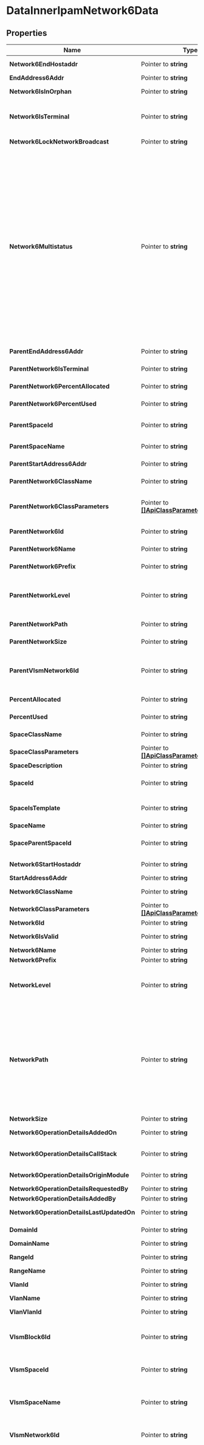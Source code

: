 # DataInnerIpamNetwork6Data

## Properties

Name | Type | Description | Notes
------------ | ------------- | ------------- | -------------
**Network6EndHostaddr** | Pointer to **string** | The human readable version of the parameter &lt;b&gt;end_address6_addr&lt;/b&gt;. | [optional] 
**EndAddress6Addr** | Pointer to **string** | The last IP address of the IPv6 network, in hexadecimal format. | [optional] 
**Network6IsInOrphan** | Pointer to **string** | A way to determine if the network has a parent (&lt;b&gt;0&lt;/b&gt;) or if it belongs to a container &lt;b&gt;Orphan networks&lt;/b&gt; (&lt;b&gt;1&lt;/b&gt;). | [optional] 
**Network6IsTerminal** | Pointer to **string** | A way to determine if a network can contain other networks. If set to &lt;b&gt;1&lt;/b&gt;, the network is terminal and cannot contain other subnet-type networks. Block-type networks are always set to &lt;b&gt;0&lt;/b&gt;. | [optional] 
**Network6LockNetworkBroadcast** | Pointer to **string** | A way to prevent &lt;b&gt;(1)&lt;/b&gt; users from assigning the broadcast IP address and network IP address of the network. | [optional] 
**Network6Multistatus** | Pointer to **string** | The Multi-status information is displayed as follows: &lt;i&gt;&amp;lt;number-of-instances&amp;gt;@&amp;lt;message-number&amp;gt;@&amp;lt;multi-status-severity&amp;gt;@&amp;lt;module&amp;gt;&lt;/i&gt;. The different severity levels are:&lt;br&gt;&lt;b&gt;Multi-status severity levels&lt;/b&gt;    &lt;table border&#x3D;1&gt;        &lt;thead&gt;        &lt;tr &gt;            &lt;td&gt;&lt;b&gt;Message number&lt;/b&gt;&lt;/td&gt;            &lt;td&gt;&lt;b&gt;Severity&lt;/b&gt;&lt;/td&gt;            &lt;td&gt;&lt;b&gt;Description&lt;/b&gt;&lt;/td&gt;        &lt;/tr&gt;        &lt;/thead&gt;        &lt;tbody&gt;        &lt;tr  valign&#x3D;middle&gt;            &lt;td&gt;0 - 16&lt;/td&gt;            &lt;td&gt;Emergency&lt;/td&gt;            &lt;td&gt;The object configuration prevents the system from running properly. Action is required.&lt;/td&gt;        &lt;/tr&gt;        &lt;tr  valign&#x3D;middle&gt;            &lt;td&gt;17 - 33&lt;/td&gt;            &lt;td&gt;Critical&lt;/td&gt;            &lt;td&gt;The object configuration is in critical conditions. Immediate action is recommended.&lt;/td&gt;        &lt;/tr&gt;        &lt;tr  valign&#x3D;middle&gt;            &lt;td&gt;34 - 50&lt;/td&gt;            &lt;td&gt;Error&lt;/td&gt;            &lt;td&gt;The object configuration failed at some level. Action is recommended.&lt;/td&gt;        &lt;/tr&gt;        &lt;tr  valign&#x3D;middle&gt;            &lt;td&gt;51 - 66&lt;/td&gt;            &lt;td&gt;Warning&lt;/td&gt;            &lt;td&gt;The object configuration triggers error messages if no action is taken. Action to be taken at your discretion.&lt;/td&gt;        &lt;/tr&gt;        &lt;tr  valign&#x3D;middle&gt;            &lt;td&gt;67 - 83&lt;/td&gt;            &lt;td&gt;Notice&lt;/td&gt;            &lt;td&gt;The object configuration is normal but undergoing events that might trigger errors. No immediate action required.&lt;/td&gt;        &lt;/tr&gt;        &lt;tr  valign&#x3D;middle&gt;            &lt;td&gt;84 - 100&lt;/td&gt;            &lt;td&gt;Informational&lt;/td&gt;            &lt;td&gt;The object configuration is normal, operational messages (might inform you about potential incompatibilities with other modules, etc). No action required.&lt;/td&gt;        &lt;/tr&gt;        &lt;/tbody&gt;&lt;/table&gt; | [optional] 
**ParentEndAddress6Addr** | Pointer to **string** | The last IP address of the parent IPv6 network, in hexadecimal format. | [optional] 
**ParentNetwork6IsTerminal** | Pointer to **string** | A way to determine if the parent network is terminal (&lt;b&gt;1&lt;/b&gt;) or non-terminal (&lt;b&gt;0&lt;/b&gt;). | [optional] 
**ParentNetwork6PercentAllocated** | Pointer to **string** | The percentage of subnet-type networks the parent network contains. | [optional] 
**ParentNetwork6PercentUsed** | Pointer to **string** | The percentage of terminal networks the parent network contains. | [optional] 
**ParentSpaceId** | Pointer to **string** | The database identifier (ID) of the space where is located the parent network. &lt;b&gt;0&lt;/b&gt; indicates that the network has no parent network. | [optional] 
**ParentSpaceName** | Pointer to **string** | The name of the space where is located the parent network. &lt;b&gt;#&lt;/b&gt; indicates that the network has no parent network. | [optional] 
**ParentStartAddress6Addr** | Pointer to **string** | The first IP address of the parent IPv6 network, in hexadecimal format. | [optional] 
**ParentNetwork6ClassName** | Pointer to **string** | The name of the class applied to the parent IPv6 network, it can be preceded by the class directory. | [optional] 
**ParentNetwork6ClassParameters** | Pointer to [**[]ApiClassParameterOutputEntry**](ApiClassParameterOutputEntry.md) | The class parameters applied to the parent IPv6 network and their value: &lt;b&gt;&amp;lt;class-parameter1&amp;gt;&#x3D;&amp;lt;value1&amp;gt;&amp;amp;&amp;lt;class-parameter2&amp;gt;&#x3D;&amp;lt;value2&amp;gt;&amp;amp;...&lt;/b&gt; . | [optional] 
**ParentNetwork6Id** | Pointer to **string** | The database identifier (ID) of the parent IPv6 network. &lt;b&gt;0&lt;/b&gt; indicates that the network has no parent network. | [optional] 
**ParentNetwork6Name** | Pointer to **string** | The name of the parent IPv6 network. &lt;b&gt;#&lt;/b&gt; indicates that the network has no parent network. | [optional] 
**ParentNetwork6Prefix** | Pointer to **string** | The prefix of the parent of the IPv6 network the object belongs to. | [optional] 
**ParentNetworkLevel** | Pointer to **string** | The level of the parent network within the space. It returns values between &lt;b&gt;0&lt;/b&gt; (block-type network) and &lt;b&gt;n&lt;/b&gt; (subnet-type network). A value higher than &lt;b&gt;1&lt;/b&gt; indicates a VLSM organization where a block-type network can belong to another subnet-type network. | [optional] 
**ParentNetworkPath** | Pointer to **string** | The path toward the parent network in the database. &lt;b&gt;#&lt;/b&gt; indicates the network has no parent network. | [optional] 
**ParentNetworkSize** | Pointer to **string** | The number of IP addresses of the network parent, in hexadecimal format. | [optional] 
**ParentVlsmNetwork6Id** | Pointer to **string** | The database identifier (ID) of the IPv6 subnet-type network, located in the VLSM parent space, from which the parent network was duplicated. &lt;b&gt;0&lt;/b&gt; indicates that the parent network is not a VLSM block-type network duplicated from a parent space. | [optional] 
**PercentAllocated** | Pointer to **string** | The percentage of subnet-type networks the non-terminal network contains. | [optional] 
**PercentUsed** | Pointer to **string** | The percentage of terminal networks the non-terminal network contains. | [optional] 
**SpaceClassName** | Pointer to **string** | The name of the class applied to the space the object belongs to, it can be preceded by the class directory. | [optional] 
**SpaceClassParameters** | Pointer to [**[]ApiClassParameterOutputEntry**](ApiClassParameterOutputEntry.md) | The class parameters applied to the space the object belongs to. | [optional] 
**SpaceDescription** | Pointer to **string** | The description of the space the object belongs to. | [optional] 
**SpaceId** | Pointer to **string** | The database identifier (ID) of the space the object belongs to, a unique numeric key value automatically incremented when you add a space. | [optional] 
**SpaceIsTemplate** | Pointer to **string** | The template status of the space the object belongs to. If the space is used as template (1), all the IPv4 networks, pools and IP addresses it contains are also used as template. | [optional] 
**SpaceName** | Pointer to **string** | The name of the space the object belongs to. | [optional] 
**SpaceParentSpaceId** | Pointer to **string** | The database identifier (ID) of the VLSM parent of the space where is located the network. &lt;b&gt;0&lt;/b&gt; indicates that the space where is located the network has no parent space. | [optional] 
**Network6StartHostaddr** | Pointer to **string** | The human readable version of the parameter &lt;b&gt;start_address6_addr&lt;/b&gt;. | [optional] 
**StartAddress6Addr** | Pointer to **string** | The first IP address of the IPv6 network, in hexadecimal format. | [optional] 
**Network6ClassName** | Pointer to **string** | The name of the class applied to the IPv6 network, it can be preceded by the class directory. | [optional] 
**Network6ClassParameters** | Pointer to [**[]ApiClassParameterOutputEntry**](ApiClassParameterOutputEntry.md) | The class parameters applied to the IPv6 network. | [optional] 
**Network6Id** | Pointer to **string** | The database identifier (ID) of the IPv6 network. | [optional] 
**Network6IsValid** | Pointer to **string** | The network validity. A valid network (&lt;b&gt;1&lt;/b&gt;) has a prefix and last IP address that match. | [optional] 
**Network6Name** | Pointer to **string** | The name of the IPv6 network. | [optional] 
**Network6Prefix** | Pointer to **string** | The prefix of the IPv6 network. | [optional] 
**NetworkLevel** | Pointer to **string** | The level of the network within the space. It returns values between &lt;b&gt;0&lt;/b&gt; (block-type network) and &lt;b&gt;n&lt;/b&gt; (subnet-type network). A value higher than &lt;b&gt;1&lt;/b&gt; indicates a VLSM organization where a block-type network can belong to another subnet-type network. | [optional] 
**NetworkPath** | Pointer to **string** | The path toward the network in the database from the containing block-type network down to the subnet-type network: &lt;b&gt;&amp;lt;block-network-start-IP&amp;gt;#&amp;lt;block-network-ID&amp;gt;#&amp;lt;subnet-network-start-IP&amp;gt;#&amp;lt;subnet-network-ID&amp;gt;&lt;/b&gt;. The IP address is returned in hexadecimal format.&lt;ul class&#x3D;dashed &gt;&lt;li&gt; In network-based VLSM organizations, the path includes all the subnet-type networks there are from the containing block-type network down to the subnet-type network specified in &lt;b&gt;subnet_id&lt;/b&gt;.&lt;br/&gt;&lt;/li&gt;&lt;li&gt; In space-based VLSM organizations, the path includes the block-type network of the top parent space and all the subnet-type networks there are until the network specified in &lt;b&gt;subnet_id&lt;/b&gt;. Only one block-type network is returned.&lt;br/&gt;&lt;/li&gt;&lt;/ul&gt; | [optional] 
**NetworkSize** | Pointer to **string** | The number of IP addresses the IPv6 network contains. | [optional] 
**Network6OperationDetailsAddedOn** | Pointer to **string** | The creation date of the IPv6 network, in decimal UNIX date format. | [optional] 
**Network6OperationDetailsCallStack** | Pointer to **string** | The call stack of the IPv6 network operation details, as follows: &lt;b&gt;&amp;lt;service1&amp;gt;&amp;amp;&amp;lt;service2&amp;gt;&amp;amp;&amp;lt;service3&amp;gt;&lt;/b&gt;... . | [optional] 
**Network6OperationDetailsOriginModule** | Pointer to **string** | The name of the module where the IPv6 network addition originated. | [optional] 
**Network6OperationDetailsRequestedBy** | Pointer to **string** | The login of the user who requested the IPv6 network. | [optional] 
**Network6OperationDetailsAddedBy** | Pointer to **string** | The login of the user who added the IPv6 network. | [optional] 
**Network6OperationDetailsLastUpdatedOn** | Pointer to **string** | The last time the IPv6 network was updated, in decimal UNIX date format. | [optional] 
**DomainId** | Pointer to **string** | The database identifier (ID) of the VLAN domain associated with the network. | [optional] 
**DomainName** | Pointer to **string** | The name of the VLAN domain associated with the network. | [optional] 
**RangeId** | Pointer to **string** | The database identifier (ID) of the VLAN range associated with the network. | [optional] 
**RangeName** | Pointer to **string** | The name of the VLAN range associated with the network. | [optional] 
**VlanId** | Pointer to **string** | The database identifier (ID) of the VLAN associated with the network. | [optional] 
**VlanName** | Pointer to **string** | The name of the VLAN associated with the network. | [optional] 
**VlanVlanId** | Pointer to **string** | The VLAN identifier (ID) of the VLAN associated with the network. | [optional] 
**VlsmBlock6Id** | Pointer to **string** | The database identifier (ID) of the IPv6 VLSM block-type network duplicated, in a VLSM child space, from the network. &lt;b&gt;0&lt;/b&gt; indicates that the network is not duplicated as a VLSM block-type network in a child space. | [optional] 
**VlsmSpaceId** | Pointer to **string** | The database identifier (ID) of the VLSM child space where the network is duplicated as a VLSM block-type network. &lt;b&gt;0&lt;/b&gt; indicates that the network is not duplicated as a VLSM block-type network in a child space. | [optional] 
**VlsmSpaceName** | Pointer to **string** | The name of the VLSM child space where the network is duplicated as a VLSM block-type network. &lt;b&gt;0&lt;/b&gt; indicates that the network is not duplicated as a VLSM block-type network in a child space. | [optional] 
**VlsmNetwork6Id** | Pointer to **string** | The database identifier (ID) of the IPv6 subnet-type network, located in the VLSM parent space, from which the network was duplicated. &lt;b&gt;0&lt;/b&gt; indicates that the network is not a VLSM block-type network duplicated from a parent space. | [optional] 
**Network6RipeWaitingState** | Pointer to **string** | The state of the exchange between SOLIDserver and the RIPE for the assigned network: &lt;table&gt;&lt;caption&gt;network6_ripe_waiting_state possible values&lt;/caption&gt;&lt;br/&gt;&lt;thead&gt;&lt;tr&gt;&lt;th&gt;Status&lt;/th&gt;&lt;th&gt;Description&lt;/th&gt;&lt;/tr&gt;&lt;br/&gt;&lt;/thead&gt;&lt;br/&gt;&lt;tbody&gt;&lt;tr&gt;&lt;td &gt;must_send_mail_add&lt;/td&gt;&lt;td &gt;An email must be sent to the RIPE to notify them of a subnet-type network creation.&lt;/td&gt;&lt;/tr&gt;&lt;tr&gt;&lt;td &gt;wait_mail_add&lt;/td&gt;&lt;td &gt;A network creation email was sent to the RIPE, no reply has been received yet.&lt;/td&gt;&lt;/tr&gt;&lt;tr&gt;&lt;td &gt;must_send_mail_del&lt;/td&gt;&lt;td &gt;An email must be sent to the RIPE to notify them of a subnet-type network deletion.&lt;/td&gt;&lt;/tr&gt;&lt;tr&gt;&lt;td &gt;wait_mail_del&lt;/td&gt;&lt;td &gt;A network deletion email was sent to the RIPE, no reply has been received yet.&lt;/td&gt;&lt;/tr&gt;&lt;tr&gt;&lt;td &gt;wait_aw_confirm&lt;/td&gt;&lt;td &gt;The number of IP addresses of the assigned network exceeds the Assignment Window declared during your RIPE configuration.&lt;/td&gt;&lt;/tr&gt;&lt;/tbody&gt;&lt;/table&gt;&lt;/p&gt;&lt;br/&gt; | [optional] 
**Network6RipeWaitingStatus** | Pointer to **string** | The status of a RIPE assigned network within SOLIDserver until it is confirmed that you can create or delete it. If set to &lt;b&gt;1&lt;/b&gt;, it is about to be created. If set to &lt;b&gt;2&lt;/b&gt;, it is about to be deleted. | [optional] 

## Methods

### NewDataInnerIpamNetwork6Data

`func NewDataInnerIpamNetwork6Data() *DataInnerIpamNetwork6Data`

NewDataInnerIpamNetwork6Data instantiates a new DataInnerIpamNetwork6Data object
This constructor will assign default values to properties that have it defined,
and makes sure properties required by API are set, but the set of arguments
will change when the set of required properties is changed

### NewDataInnerIpamNetwork6DataWithDefaults

`func NewDataInnerIpamNetwork6DataWithDefaults() *DataInnerIpamNetwork6Data`

NewDataInnerIpamNetwork6DataWithDefaults instantiates a new DataInnerIpamNetwork6Data object
This constructor will only assign default values to properties that have it defined,
but it doesn't guarantee that properties required by API are set

### GetNetwork6EndHostaddr

`func (o *DataInnerIpamNetwork6Data) GetNetwork6EndHostaddr() string`

GetNetwork6EndHostaddr returns the Network6EndHostaddr field if non-nil, zero value otherwise.

### GetNetwork6EndHostaddrOk

`func (o *DataInnerIpamNetwork6Data) GetNetwork6EndHostaddrOk() (*string, bool)`

GetNetwork6EndHostaddrOk returns a tuple with the Network6EndHostaddr field if it's non-nil, zero value otherwise
and a boolean to check if the value has been set.

### SetNetwork6EndHostaddr

`func (o *DataInnerIpamNetwork6Data) SetNetwork6EndHostaddr(v string)`

SetNetwork6EndHostaddr sets Network6EndHostaddr field to given value.

### HasNetwork6EndHostaddr

`func (o *DataInnerIpamNetwork6Data) HasNetwork6EndHostaddr() bool`

HasNetwork6EndHostaddr returns a boolean if a field has been set.

### GetEndAddress6Addr

`func (o *DataInnerIpamNetwork6Data) GetEndAddress6Addr() string`

GetEndAddress6Addr returns the EndAddress6Addr field if non-nil, zero value otherwise.

### GetEndAddress6AddrOk

`func (o *DataInnerIpamNetwork6Data) GetEndAddress6AddrOk() (*string, bool)`

GetEndAddress6AddrOk returns a tuple with the EndAddress6Addr field if it's non-nil, zero value otherwise
and a boolean to check if the value has been set.

### SetEndAddress6Addr

`func (o *DataInnerIpamNetwork6Data) SetEndAddress6Addr(v string)`

SetEndAddress6Addr sets EndAddress6Addr field to given value.

### HasEndAddress6Addr

`func (o *DataInnerIpamNetwork6Data) HasEndAddress6Addr() bool`

HasEndAddress6Addr returns a boolean if a field has been set.

### GetNetwork6IsInOrphan

`func (o *DataInnerIpamNetwork6Data) GetNetwork6IsInOrphan() string`

GetNetwork6IsInOrphan returns the Network6IsInOrphan field if non-nil, zero value otherwise.

### GetNetwork6IsInOrphanOk

`func (o *DataInnerIpamNetwork6Data) GetNetwork6IsInOrphanOk() (*string, bool)`

GetNetwork6IsInOrphanOk returns a tuple with the Network6IsInOrphan field if it's non-nil, zero value otherwise
and a boolean to check if the value has been set.

### SetNetwork6IsInOrphan

`func (o *DataInnerIpamNetwork6Data) SetNetwork6IsInOrphan(v string)`

SetNetwork6IsInOrphan sets Network6IsInOrphan field to given value.

### HasNetwork6IsInOrphan

`func (o *DataInnerIpamNetwork6Data) HasNetwork6IsInOrphan() bool`

HasNetwork6IsInOrphan returns a boolean if a field has been set.

### GetNetwork6IsTerminal

`func (o *DataInnerIpamNetwork6Data) GetNetwork6IsTerminal() string`

GetNetwork6IsTerminal returns the Network6IsTerminal field if non-nil, zero value otherwise.

### GetNetwork6IsTerminalOk

`func (o *DataInnerIpamNetwork6Data) GetNetwork6IsTerminalOk() (*string, bool)`

GetNetwork6IsTerminalOk returns a tuple with the Network6IsTerminal field if it's non-nil, zero value otherwise
and a boolean to check if the value has been set.

### SetNetwork6IsTerminal

`func (o *DataInnerIpamNetwork6Data) SetNetwork6IsTerminal(v string)`

SetNetwork6IsTerminal sets Network6IsTerminal field to given value.

### HasNetwork6IsTerminal

`func (o *DataInnerIpamNetwork6Data) HasNetwork6IsTerminal() bool`

HasNetwork6IsTerminal returns a boolean if a field has been set.

### GetNetwork6LockNetworkBroadcast

`func (o *DataInnerIpamNetwork6Data) GetNetwork6LockNetworkBroadcast() string`

GetNetwork6LockNetworkBroadcast returns the Network6LockNetworkBroadcast field if non-nil, zero value otherwise.

### GetNetwork6LockNetworkBroadcastOk

`func (o *DataInnerIpamNetwork6Data) GetNetwork6LockNetworkBroadcastOk() (*string, bool)`

GetNetwork6LockNetworkBroadcastOk returns a tuple with the Network6LockNetworkBroadcast field if it's non-nil, zero value otherwise
and a boolean to check if the value has been set.

### SetNetwork6LockNetworkBroadcast

`func (o *DataInnerIpamNetwork6Data) SetNetwork6LockNetworkBroadcast(v string)`

SetNetwork6LockNetworkBroadcast sets Network6LockNetworkBroadcast field to given value.

### HasNetwork6LockNetworkBroadcast

`func (o *DataInnerIpamNetwork6Data) HasNetwork6LockNetworkBroadcast() bool`

HasNetwork6LockNetworkBroadcast returns a boolean if a field has been set.

### GetNetwork6Multistatus

`func (o *DataInnerIpamNetwork6Data) GetNetwork6Multistatus() string`

GetNetwork6Multistatus returns the Network6Multistatus field if non-nil, zero value otherwise.

### GetNetwork6MultistatusOk

`func (o *DataInnerIpamNetwork6Data) GetNetwork6MultistatusOk() (*string, bool)`

GetNetwork6MultistatusOk returns a tuple with the Network6Multistatus field if it's non-nil, zero value otherwise
and a boolean to check if the value has been set.

### SetNetwork6Multistatus

`func (o *DataInnerIpamNetwork6Data) SetNetwork6Multistatus(v string)`

SetNetwork6Multistatus sets Network6Multistatus field to given value.

### HasNetwork6Multistatus

`func (o *DataInnerIpamNetwork6Data) HasNetwork6Multistatus() bool`

HasNetwork6Multistatus returns a boolean if a field has been set.

### GetParentEndAddress6Addr

`func (o *DataInnerIpamNetwork6Data) GetParentEndAddress6Addr() string`

GetParentEndAddress6Addr returns the ParentEndAddress6Addr field if non-nil, zero value otherwise.

### GetParentEndAddress6AddrOk

`func (o *DataInnerIpamNetwork6Data) GetParentEndAddress6AddrOk() (*string, bool)`

GetParentEndAddress6AddrOk returns a tuple with the ParentEndAddress6Addr field if it's non-nil, zero value otherwise
and a boolean to check if the value has been set.

### SetParentEndAddress6Addr

`func (o *DataInnerIpamNetwork6Data) SetParentEndAddress6Addr(v string)`

SetParentEndAddress6Addr sets ParentEndAddress6Addr field to given value.

### HasParentEndAddress6Addr

`func (o *DataInnerIpamNetwork6Data) HasParentEndAddress6Addr() bool`

HasParentEndAddress6Addr returns a boolean if a field has been set.

### GetParentNetwork6IsTerminal

`func (o *DataInnerIpamNetwork6Data) GetParentNetwork6IsTerminal() string`

GetParentNetwork6IsTerminal returns the ParentNetwork6IsTerminal field if non-nil, zero value otherwise.

### GetParentNetwork6IsTerminalOk

`func (o *DataInnerIpamNetwork6Data) GetParentNetwork6IsTerminalOk() (*string, bool)`

GetParentNetwork6IsTerminalOk returns a tuple with the ParentNetwork6IsTerminal field if it's non-nil, zero value otherwise
and a boolean to check if the value has been set.

### SetParentNetwork6IsTerminal

`func (o *DataInnerIpamNetwork6Data) SetParentNetwork6IsTerminal(v string)`

SetParentNetwork6IsTerminal sets ParentNetwork6IsTerminal field to given value.

### HasParentNetwork6IsTerminal

`func (o *DataInnerIpamNetwork6Data) HasParentNetwork6IsTerminal() bool`

HasParentNetwork6IsTerminal returns a boolean if a field has been set.

### GetParentNetwork6PercentAllocated

`func (o *DataInnerIpamNetwork6Data) GetParentNetwork6PercentAllocated() string`

GetParentNetwork6PercentAllocated returns the ParentNetwork6PercentAllocated field if non-nil, zero value otherwise.

### GetParentNetwork6PercentAllocatedOk

`func (o *DataInnerIpamNetwork6Data) GetParentNetwork6PercentAllocatedOk() (*string, bool)`

GetParentNetwork6PercentAllocatedOk returns a tuple with the ParentNetwork6PercentAllocated field if it's non-nil, zero value otherwise
and a boolean to check if the value has been set.

### SetParentNetwork6PercentAllocated

`func (o *DataInnerIpamNetwork6Data) SetParentNetwork6PercentAllocated(v string)`

SetParentNetwork6PercentAllocated sets ParentNetwork6PercentAllocated field to given value.

### HasParentNetwork6PercentAllocated

`func (o *DataInnerIpamNetwork6Data) HasParentNetwork6PercentAllocated() bool`

HasParentNetwork6PercentAllocated returns a boolean if a field has been set.

### GetParentNetwork6PercentUsed

`func (o *DataInnerIpamNetwork6Data) GetParentNetwork6PercentUsed() string`

GetParentNetwork6PercentUsed returns the ParentNetwork6PercentUsed field if non-nil, zero value otherwise.

### GetParentNetwork6PercentUsedOk

`func (o *DataInnerIpamNetwork6Data) GetParentNetwork6PercentUsedOk() (*string, bool)`

GetParentNetwork6PercentUsedOk returns a tuple with the ParentNetwork6PercentUsed field if it's non-nil, zero value otherwise
and a boolean to check if the value has been set.

### SetParentNetwork6PercentUsed

`func (o *DataInnerIpamNetwork6Data) SetParentNetwork6PercentUsed(v string)`

SetParentNetwork6PercentUsed sets ParentNetwork6PercentUsed field to given value.

### HasParentNetwork6PercentUsed

`func (o *DataInnerIpamNetwork6Data) HasParentNetwork6PercentUsed() bool`

HasParentNetwork6PercentUsed returns a boolean if a field has been set.

### GetParentSpaceId

`func (o *DataInnerIpamNetwork6Data) GetParentSpaceId() string`

GetParentSpaceId returns the ParentSpaceId field if non-nil, zero value otherwise.

### GetParentSpaceIdOk

`func (o *DataInnerIpamNetwork6Data) GetParentSpaceIdOk() (*string, bool)`

GetParentSpaceIdOk returns a tuple with the ParentSpaceId field if it's non-nil, zero value otherwise
and a boolean to check if the value has been set.

### SetParentSpaceId

`func (o *DataInnerIpamNetwork6Data) SetParentSpaceId(v string)`

SetParentSpaceId sets ParentSpaceId field to given value.

### HasParentSpaceId

`func (o *DataInnerIpamNetwork6Data) HasParentSpaceId() bool`

HasParentSpaceId returns a boolean if a field has been set.

### GetParentSpaceName

`func (o *DataInnerIpamNetwork6Data) GetParentSpaceName() string`

GetParentSpaceName returns the ParentSpaceName field if non-nil, zero value otherwise.

### GetParentSpaceNameOk

`func (o *DataInnerIpamNetwork6Data) GetParentSpaceNameOk() (*string, bool)`

GetParentSpaceNameOk returns a tuple with the ParentSpaceName field if it's non-nil, zero value otherwise
and a boolean to check if the value has been set.

### SetParentSpaceName

`func (o *DataInnerIpamNetwork6Data) SetParentSpaceName(v string)`

SetParentSpaceName sets ParentSpaceName field to given value.

### HasParentSpaceName

`func (o *DataInnerIpamNetwork6Data) HasParentSpaceName() bool`

HasParentSpaceName returns a boolean if a field has been set.

### GetParentStartAddress6Addr

`func (o *DataInnerIpamNetwork6Data) GetParentStartAddress6Addr() string`

GetParentStartAddress6Addr returns the ParentStartAddress6Addr field if non-nil, zero value otherwise.

### GetParentStartAddress6AddrOk

`func (o *DataInnerIpamNetwork6Data) GetParentStartAddress6AddrOk() (*string, bool)`

GetParentStartAddress6AddrOk returns a tuple with the ParentStartAddress6Addr field if it's non-nil, zero value otherwise
and a boolean to check if the value has been set.

### SetParentStartAddress6Addr

`func (o *DataInnerIpamNetwork6Data) SetParentStartAddress6Addr(v string)`

SetParentStartAddress6Addr sets ParentStartAddress6Addr field to given value.

### HasParentStartAddress6Addr

`func (o *DataInnerIpamNetwork6Data) HasParentStartAddress6Addr() bool`

HasParentStartAddress6Addr returns a boolean if a field has been set.

### GetParentNetwork6ClassName

`func (o *DataInnerIpamNetwork6Data) GetParentNetwork6ClassName() string`

GetParentNetwork6ClassName returns the ParentNetwork6ClassName field if non-nil, zero value otherwise.

### GetParentNetwork6ClassNameOk

`func (o *DataInnerIpamNetwork6Data) GetParentNetwork6ClassNameOk() (*string, bool)`

GetParentNetwork6ClassNameOk returns a tuple with the ParentNetwork6ClassName field if it's non-nil, zero value otherwise
and a boolean to check if the value has been set.

### SetParentNetwork6ClassName

`func (o *DataInnerIpamNetwork6Data) SetParentNetwork6ClassName(v string)`

SetParentNetwork6ClassName sets ParentNetwork6ClassName field to given value.

### HasParentNetwork6ClassName

`func (o *DataInnerIpamNetwork6Data) HasParentNetwork6ClassName() bool`

HasParentNetwork6ClassName returns a boolean if a field has been set.

### GetParentNetwork6ClassParameters

`func (o *DataInnerIpamNetwork6Data) GetParentNetwork6ClassParameters() []ApiClassParameterOutputEntry`

GetParentNetwork6ClassParameters returns the ParentNetwork6ClassParameters field if non-nil, zero value otherwise.

### GetParentNetwork6ClassParametersOk

`func (o *DataInnerIpamNetwork6Data) GetParentNetwork6ClassParametersOk() (*[]ApiClassParameterOutputEntry, bool)`

GetParentNetwork6ClassParametersOk returns a tuple with the ParentNetwork6ClassParameters field if it's non-nil, zero value otherwise
and a boolean to check if the value has been set.

### SetParentNetwork6ClassParameters

`func (o *DataInnerIpamNetwork6Data) SetParentNetwork6ClassParameters(v []ApiClassParameterOutputEntry)`

SetParentNetwork6ClassParameters sets ParentNetwork6ClassParameters field to given value.

### HasParentNetwork6ClassParameters

`func (o *DataInnerIpamNetwork6Data) HasParentNetwork6ClassParameters() bool`

HasParentNetwork6ClassParameters returns a boolean if a field has been set.

### GetParentNetwork6Id

`func (o *DataInnerIpamNetwork6Data) GetParentNetwork6Id() string`

GetParentNetwork6Id returns the ParentNetwork6Id field if non-nil, zero value otherwise.

### GetParentNetwork6IdOk

`func (o *DataInnerIpamNetwork6Data) GetParentNetwork6IdOk() (*string, bool)`

GetParentNetwork6IdOk returns a tuple with the ParentNetwork6Id field if it's non-nil, zero value otherwise
and a boolean to check if the value has been set.

### SetParentNetwork6Id

`func (o *DataInnerIpamNetwork6Data) SetParentNetwork6Id(v string)`

SetParentNetwork6Id sets ParentNetwork6Id field to given value.

### HasParentNetwork6Id

`func (o *DataInnerIpamNetwork6Data) HasParentNetwork6Id() bool`

HasParentNetwork6Id returns a boolean if a field has been set.

### GetParentNetwork6Name

`func (o *DataInnerIpamNetwork6Data) GetParentNetwork6Name() string`

GetParentNetwork6Name returns the ParentNetwork6Name field if non-nil, zero value otherwise.

### GetParentNetwork6NameOk

`func (o *DataInnerIpamNetwork6Data) GetParentNetwork6NameOk() (*string, bool)`

GetParentNetwork6NameOk returns a tuple with the ParentNetwork6Name field if it's non-nil, zero value otherwise
and a boolean to check if the value has been set.

### SetParentNetwork6Name

`func (o *DataInnerIpamNetwork6Data) SetParentNetwork6Name(v string)`

SetParentNetwork6Name sets ParentNetwork6Name field to given value.

### HasParentNetwork6Name

`func (o *DataInnerIpamNetwork6Data) HasParentNetwork6Name() bool`

HasParentNetwork6Name returns a boolean if a field has been set.

### GetParentNetwork6Prefix

`func (o *DataInnerIpamNetwork6Data) GetParentNetwork6Prefix() string`

GetParentNetwork6Prefix returns the ParentNetwork6Prefix field if non-nil, zero value otherwise.

### GetParentNetwork6PrefixOk

`func (o *DataInnerIpamNetwork6Data) GetParentNetwork6PrefixOk() (*string, bool)`

GetParentNetwork6PrefixOk returns a tuple with the ParentNetwork6Prefix field if it's non-nil, zero value otherwise
and a boolean to check if the value has been set.

### SetParentNetwork6Prefix

`func (o *DataInnerIpamNetwork6Data) SetParentNetwork6Prefix(v string)`

SetParentNetwork6Prefix sets ParentNetwork6Prefix field to given value.

### HasParentNetwork6Prefix

`func (o *DataInnerIpamNetwork6Data) HasParentNetwork6Prefix() bool`

HasParentNetwork6Prefix returns a boolean if a field has been set.

### GetParentNetworkLevel

`func (o *DataInnerIpamNetwork6Data) GetParentNetworkLevel() string`

GetParentNetworkLevel returns the ParentNetworkLevel field if non-nil, zero value otherwise.

### GetParentNetworkLevelOk

`func (o *DataInnerIpamNetwork6Data) GetParentNetworkLevelOk() (*string, bool)`

GetParentNetworkLevelOk returns a tuple with the ParentNetworkLevel field if it's non-nil, zero value otherwise
and a boolean to check if the value has been set.

### SetParentNetworkLevel

`func (o *DataInnerIpamNetwork6Data) SetParentNetworkLevel(v string)`

SetParentNetworkLevel sets ParentNetworkLevel field to given value.

### HasParentNetworkLevel

`func (o *DataInnerIpamNetwork6Data) HasParentNetworkLevel() bool`

HasParentNetworkLevel returns a boolean if a field has been set.

### GetParentNetworkPath

`func (o *DataInnerIpamNetwork6Data) GetParentNetworkPath() string`

GetParentNetworkPath returns the ParentNetworkPath field if non-nil, zero value otherwise.

### GetParentNetworkPathOk

`func (o *DataInnerIpamNetwork6Data) GetParentNetworkPathOk() (*string, bool)`

GetParentNetworkPathOk returns a tuple with the ParentNetworkPath field if it's non-nil, zero value otherwise
and a boolean to check if the value has been set.

### SetParentNetworkPath

`func (o *DataInnerIpamNetwork6Data) SetParentNetworkPath(v string)`

SetParentNetworkPath sets ParentNetworkPath field to given value.

### HasParentNetworkPath

`func (o *DataInnerIpamNetwork6Data) HasParentNetworkPath() bool`

HasParentNetworkPath returns a boolean if a field has been set.

### GetParentNetworkSize

`func (o *DataInnerIpamNetwork6Data) GetParentNetworkSize() string`

GetParentNetworkSize returns the ParentNetworkSize field if non-nil, zero value otherwise.

### GetParentNetworkSizeOk

`func (o *DataInnerIpamNetwork6Data) GetParentNetworkSizeOk() (*string, bool)`

GetParentNetworkSizeOk returns a tuple with the ParentNetworkSize field if it's non-nil, zero value otherwise
and a boolean to check if the value has been set.

### SetParentNetworkSize

`func (o *DataInnerIpamNetwork6Data) SetParentNetworkSize(v string)`

SetParentNetworkSize sets ParentNetworkSize field to given value.

### HasParentNetworkSize

`func (o *DataInnerIpamNetwork6Data) HasParentNetworkSize() bool`

HasParentNetworkSize returns a boolean if a field has been set.

### GetParentVlsmNetwork6Id

`func (o *DataInnerIpamNetwork6Data) GetParentVlsmNetwork6Id() string`

GetParentVlsmNetwork6Id returns the ParentVlsmNetwork6Id field if non-nil, zero value otherwise.

### GetParentVlsmNetwork6IdOk

`func (o *DataInnerIpamNetwork6Data) GetParentVlsmNetwork6IdOk() (*string, bool)`

GetParentVlsmNetwork6IdOk returns a tuple with the ParentVlsmNetwork6Id field if it's non-nil, zero value otherwise
and a boolean to check if the value has been set.

### SetParentVlsmNetwork6Id

`func (o *DataInnerIpamNetwork6Data) SetParentVlsmNetwork6Id(v string)`

SetParentVlsmNetwork6Id sets ParentVlsmNetwork6Id field to given value.

### HasParentVlsmNetwork6Id

`func (o *DataInnerIpamNetwork6Data) HasParentVlsmNetwork6Id() bool`

HasParentVlsmNetwork6Id returns a boolean if a field has been set.

### GetPercentAllocated

`func (o *DataInnerIpamNetwork6Data) GetPercentAllocated() string`

GetPercentAllocated returns the PercentAllocated field if non-nil, zero value otherwise.

### GetPercentAllocatedOk

`func (o *DataInnerIpamNetwork6Data) GetPercentAllocatedOk() (*string, bool)`

GetPercentAllocatedOk returns a tuple with the PercentAllocated field if it's non-nil, zero value otherwise
and a boolean to check if the value has been set.

### SetPercentAllocated

`func (o *DataInnerIpamNetwork6Data) SetPercentAllocated(v string)`

SetPercentAllocated sets PercentAllocated field to given value.

### HasPercentAllocated

`func (o *DataInnerIpamNetwork6Data) HasPercentAllocated() bool`

HasPercentAllocated returns a boolean if a field has been set.

### GetPercentUsed

`func (o *DataInnerIpamNetwork6Data) GetPercentUsed() string`

GetPercentUsed returns the PercentUsed field if non-nil, zero value otherwise.

### GetPercentUsedOk

`func (o *DataInnerIpamNetwork6Data) GetPercentUsedOk() (*string, bool)`

GetPercentUsedOk returns a tuple with the PercentUsed field if it's non-nil, zero value otherwise
and a boolean to check if the value has been set.

### SetPercentUsed

`func (o *DataInnerIpamNetwork6Data) SetPercentUsed(v string)`

SetPercentUsed sets PercentUsed field to given value.

### HasPercentUsed

`func (o *DataInnerIpamNetwork6Data) HasPercentUsed() bool`

HasPercentUsed returns a boolean if a field has been set.

### GetSpaceClassName

`func (o *DataInnerIpamNetwork6Data) GetSpaceClassName() string`

GetSpaceClassName returns the SpaceClassName field if non-nil, zero value otherwise.

### GetSpaceClassNameOk

`func (o *DataInnerIpamNetwork6Data) GetSpaceClassNameOk() (*string, bool)`

GetSpaceClassNameOk returns a tuple with the SpaceClassName field if it's non-nil, zero value otherwise
and a boolean to check if the value has been set.

### SetSpaceClassName

`func (o *DataInnerIpamNetwork6Data) SetSpaceClassName(v string)`

SetSpaceClassName sets SpaceClassName field to given value.

### HasSpaceClassName

`func (o *DataInnerIpamNetwork6Data) HasSpaceClassName() bool`

HasSpaceClassName returns a boolean if a field has been set.

### GetSpaceClassParameters

`func (o *DataInnerIpamNetwork6Data) GetSpaceClassParameters() []ApiClassParameterOutputEntry`

GetSpaceClassParameters returns the SpaceClassParameters field if non-nil, zero value otherwise.

### GetSpaceClassParametersOk

`func (o *DataInnerIpamNetwork6Data) GetSpaceClassParametersOk() (*[]ApiClassParameterOutputEntry, bool)`

GetSpaceClassParametersOk returns a tuple with the SpaceClassParameters field if it's non-nil, zero value otherwise
and a boolean to check if the value has been set.

### SetSpaceClassParameters

`func (o *DataInnerIpamNetwork6Data) SetSpaceClassParameters(v []ApiClassParameterOutputEntry)`

SetSpaceClassParameters sets SpaceClassParameters field to given value.

### HasSpaceClassParameters

`func (o *DataInnerIpamNetwork6Data) HasSpaceClassParameters() bool`

HasSpaceClassParameters returns a boolean if a field has been set.

### GetSpaceDescription

`func (o *DataInnerIpamNetwork6Data) GetSpaceDescription() string`

GetSpaceDescription returns the SpaceDescription field if non-nil, zero value otherwise.

### GetSpaceDescriptionOk

`func (o *DataInnerIpamNetwork6Data) GetSpaceDescriptionOk() (*string, bool)`

GetSpaceDescriptionOk returns a tuple with the SpaceDescription field if it's non-nil, zero value otherwise
and a boolean to check if the value has been set.

### SetSpaceDescription

`func (o *DataInnerIpamNetwork6Data) SetSpaceDescription(v string)`

SetSpaceDescription sets SpaceDescription field to given value.

### HasSpaceDescription

`func (o *DataInnerIpamNetwork6Data) HasSpaceDescription() bool`

HasSpaceDescription returns a boolean if a field has been set.

### GetSpaceId

`func (o *DataInnerIpamNetwork6Data) GetSpaceId() string`

GetSpaceId returns the SpaceId field if non-nil, zero value otherwise.

### GetSpaceIdOk

`func (o *DataInnerIpamNetwork6Data) GetSpaceIdOk() (*string, bool)`

GetSpaceIdOk returns a tuple with the SpaceId field if it's non-nil, zero value otherwise
and a boolean to check if the value has been set.

### SetSpaceId

`func (o *DataInnerIpamNetwork6Data) SetSpaceId(v string)`

SetSpaceId sets SpaceId field to given value.

### HasSpaceId

`func (o *DataInnerIpamNetwork6Data) HasSpaceId() bool`

HasSpaceId returns a boolean if a field has been set.

### GetSpaceIsTemplate

`func (o *DataInnerIpamNetwork6Data) GetSpaceIsTemplate() string`

GetSpaceIsTemplate returns the SpaceIsTemplate field if non-nil, zero value otherwise.

### GetSpaceIsTemplateOk

`func (o *DataInnerIpamNetwork6Data) GetSpaceIsTemplateOk() (*string, bool)`

GetSpaceIsTemplateOk returns a tuple with the SpaceIsTemplate field if it's non-nil, zero value otherwise
and a boolean to check if the value has been set.

### SetSpaceIsTemplate

`func (o *DataInnerIpamNetwork6Data) SetSpaceIsTemplate(v string)`

SetSpaceIsTemplate sets SpaceIsTemplate field to given value.

### HasSpaceIsTemplate

`func (o *DataInnerIpamNetwork6Data) HasSpaceIsTemplate() bool`

HasSpaceIsTemplate returns a boolean if a field has been set.

### GetSpaceName

`func (o *DataInnerIpamNetwork6Data) GetSpaceName() string`

GetSpaceName returns the SpaceName field if non-nil, zero value otherwise.

### GetSpaceNameOk

`func (o *DataInnerIpamNetwork6Data) GetSpaceNameOk() (*string, bool)`

GetSpaceNameOk returns a tuple with the SpaceName field if it's non-nil, zero value otherwise
and a boolean to check if the value has been set.

### SetSpaceName

`func (o *DataInnerIpamNetwork6Data) SetSpaceName(v string)`

SetSpaceName sets SpaceName field to given value.

### HasSpaceName

`func (o *DataInnerIpamNetwork6Data) HasSpaceName() bool`

HasSpaceName returns a boolean if a field has been set.

### GetSpaceParentSpaceId

`func (o *DataInnerIpamNetwork6Data) GetSpaceParentSpaceId() string`

GetSpaceParentSpaceId returns the SpaceParentSpaceId field if non-nil, zero value otherwise.

### GetSpaceParentSpaceIdOk

`func (o *DataInnerIpamNetwork6Data) GetSpaceParentSpaceIdOk() (*string, bool)`

GetSpaceParentSpaceIdOk returns a tuple with the SpaceParentSpaceId field if it's non-nil, zero value otherwise
and a boolean to check if the value has been set.

### SetSpaceParentSpaceId

`func (o *DataInnerIpamNetwork6Data) SetSpaceParentSpaceId(v string)`

SetSpaceParentSpaceId sets SpaceParentSpaceId field to given value.

### HasSpaceParentSpaceId

`func (o *DataInnerIpamNetwork6Data) HasSpaceParentSpaceId() bool`

HasSpaceParentSpaceId returns a boolean if a field has been set.

### GetNetwork6StartHostaddr

`func (o *DataInnerIpamNetwork6Data) GetNetwork6StartHostaddr() string`

GetNetwork6StartHostaddr returns the Network6StartHostaddr field if non-nil, zero value otherwise.

### GetNetwork6StartHostaddrOk

`func (o *DataInnerIpamNetwork6Data) GetNetwork6StartHostaddrOk() (*string, bool)`

GetNetwork6StartHostaddrOk returns a tuple with the Network6StartHostaddr field if it's non-nil, zero value otherwise
and a boolean to check if the value has been set.

### SetNetwork6StartHostaddr

`func (o *DataInnerIpamNetwork6Data) SetNetwork6StartHostaddr(v string)`

SetNetwork6StartHostaddr sets Network6StartHostaddr field to given value.

### HasNetwork6StartHostaddr

`func (o *DataInnerIpamNetwork6Data) HasNetwork6StartHostaddr() bool`

HasNetwork6StartHostaddr returns a boolean if a field has been set.

### GetStartAddress6Addr

`func (o *DataInnerIpamNetwork6Data) GetStartAddress6Addr() string`

GetStartAddress6Addr returns the StartAddress6Addr field if non-nil, zero value otherwise.

### GetStartAddress6AddrOk

`func (o *DataInnerIpamNetwork6Data) GetStartAddress6AddrOk() (*string, bool)`

GetStartAddress6AddrOk returns a tuple with the StartAddress6Addr field if it's non-nil, zero value otherwise
and a boolean to check if the value has been set.

### SetStartAddress6Addr

`func (o *DataInnerIpamNetwork6Data) SetStartAddress6Addr(v string)`

SetStartAddress6Addr sets StartAddress6Addr field to given value.

### HasStartAddress6Addr

`func (o *DataInnerIpamNetwork6Data) HasStartAddress6Addr() bool`

HasStartAddress6Addr returns a boolean if a field has been set.

### GetNetwork6ClassName

`func (o *DataInnerIpamNetwork6Data) GetNetwork6ClassName() string`

GetNetwork6ClassName returns the Network6ClassName field if non-nil, zero value otherwise.

### GetNetwork6ClassNameOk

`func (o *DataInnerIpamNetwork6Data) GetNetwork6ClassNameOk() (*string, bool)`

GetNetwork6ClassNameOk returns a tuple with the Network6ClassName field if it's non-nil, zero value otherwise
and a boolean to check if the value has been set.

### SetNetwork6ClassName

`func (o *DataInnerIpamNetwork6Data) SetNetwork6ClassName(v string)`

SetNetwork6ClassName sets Network6ClassName field to given value.

### HasNetwork6ClassName

`func (o *DataInnerIpamNetwork6Data) HasNetwork6ClassName() bool`

HasNetwork6ClassName returns a boolean if a field has been set.

### GetNetwork6ClassParameters

`func (o *DataInnerIpamNetwork6Data) GetNetwork6ClassParameters() []ApiClassParameterOutputEntry`

GetNetwork6ClassParameters returns the Network6ClassParameters field if non-nil, zero value otherwise.

### GetNetwork6ClassParametersOk

`func (o *DataInnerIpamNetwork6Data) GetNetwork6ClassParametersOk() (*[]ApiClassParameterOutputEntry, bool)`

GetNetwork6ClassParametersOk returns a tuple with the Network6ClassParameters field if it's non-nil, zero value otherwise
and a boolean to check if the value has been set.

### SetNetwork6ClassParameters

`func (o *DataInnerIpamNetwork6Data) SetNetwork6ClassParameters(v []ApiClassParameterOutputEntry)`

SetNetwork6ClassParameters sets Network6ClassParameters field to given value.

### HasNetwork6ClassParameters

`func (o *DataInnerIpamNetwork6Data) HasNetwork6ClassParameters() bool`

HasNetwork6ClassParameters returns a boolean if a field has been set.

### GetNetwork6Id

`func (o *DataInnerIpamNetwork6Data) GetNetwork6Id() string`

GetNetwork6Id returns the Network6Id field if non-nil, zero value otherwise.

### GetNetwork6IdOk

`func (o *DataInnerIpamNetwork6Data) GetNetwork6IdOk() (*string, bool)`

GetNetwork6IdOk returns a tuple with the Network6Id field if it's non-nil, zero value otherwise
and a boolean to check if the value has been set.

### SetNetwork6Id

`func (o *DataInnerIpamNetwork6Data) SetNetwork6Id(v string)`

SetNetwork6Id sets Network6Id field to given value.

### HasNetwork6Id

`func (o *DataInnerIpamNetwork6Data) HasNetwork6Id() bool`

HasNetwork6Id returns a boolean if a field has been set.

### GetNetwork6IsValid

`func (o *DataInnerIpamNetwork6Data) GetNetwork6IsValid() string`

GetNetwork6IsValid returns the Network6IsValid field if non-nil, zero value otherwise.

### GetNetwork6IsValidOk

`func (o *DataInnerIpamNetwork6Data) GetNetwork6IsValidOk() (*string, bool)`

GetNetwork6IsValidOk returns a tuple with the Network6IsValid field if it's non-nil, zero value otherwise
and a boolean to check if the value has been set.

### SetNetwork6IsValid

`func (o *DataInnerIpamNetwork6Data) SetNetwork6IsValid(v string)`

SetNetwork6IsValid sets Network6IsValid field to given value.

### HasNetwork6IsValid

`func (o *DataInnerIpamNetwork6Data) HasNetwork6IsValid() bool`

HasNetwork6IsValid returns a boolean if a field has been set.

### GetNetwork6Name

`func (o *DataInnerIpamNetwork6Data) GetNetwork6Name() string`

GetNetwork6Name returns the Network6Name field if non-nil, zero value otherwise.

### GetNetwork6NameOk

`func (o *DataInnerIpamNetwork6Data) GetNetwork6NameOk() (*string, bool)`

GetNetwork6NameOk returns a tuple with the Network6Name field if it's non-nil, zero value otherwise
and a boolean to check if the value has been set.

### SetNetwork6Name

`func (o *DataInnerIpamNetwork6Data) SetNetwork6Name(v string)`

SetNetwork6Name sets Network6Name field to given value.

### HasNetwork6Name

`func (o *DataInnerIpamNetwork6Data) HasNetwork6Name() bool`

HasNetwork6Name returns a boolean if a field has been set.

### GetNetwork6Prefix

`func (o *DataInnerIpamNetwork6Data) GetNetwork6Prefix() string`

GetNetwork6Prefix returns the Network6Prefix field if non-nil, zero value otherwise.

### GetNetwork6PrefixOk

`func (o *DataInnerIpamNetwork6Data) GetNetwork6PrefixOk() (*string, bool)`

GetNetwork6PrefixOk returns a tuple with the Network6Prefix field if it's non-nil, zero value otherwise
and a boolean to check if the value has been set.

### SetNetwork6Prefix

`func (o *DataInnerIpamNetwork6Data) SetNetwork6Prefix(v string)`

SetNetwork6Prefix sets Network6Prefix field to given value.

### HasNetwork6Prefix

`func (o *DataInnerIpamNetwork6Data) HasNetwork6Prefix() bool`

HasNetwork6Prefix returns a boolean if a field has been set.

### GetNetworkLevel

`func (o *DataInnerIpamNetwork6Data) GetNetworkLevel() string`

GetNetworkLevel returns the NetworkLevel field if non-nil, zero value otherwise.

### GetNetworkLevelOk

`func (o *DataInnerIpamNetwork6Data) GetNetworkLevelOk() (*string, bool)`

GetNetworkLevelOk returns a tuple with the NetworkLevel field if it's non-nil, zero value otherwise
and a boolean to check if the value has been set.

### SetNetworkLevel

`func (o *DataInnerIpamNetwork6Data) SetNetworkLevel(v string)`

SetNetworkLevel sets NetworkLevel field to given value.

### HasNetworkLevel

`func (o *DataInnerIpamNetwork6Data) HasNetworkLevel() bool`

HasNetworkLevel returns a boolean if a field has been set.

### GetNetworkPath

`func (o *DataInnerIpamNetwork6Data) GetNetworkPath() string`

GetNetworkPath returns the NetworkPath field if non-nil, zero value otherwise.

### GetNetworkPathOk

`func (o *DataInnerIpamNetwork6Data) GetNetworkPathOk() (*string, bool)`

GetNetworkPathOk returns a tuple with the NetworkPath field if it's non-nil, zero value otherwise
and a boolean to check if the value has been set.

### SetNetworkPath

`func (o *DataInnerIpamNetwork6Data) SetNetworkPath(v string)`

SetNetworkPath sets NetworkPath field to given value.

### HasNetworkPath

`func (o *DataInnerIpamNetwork6Data) HasNetworkPath() bool`

HasNetworkPath returns a boolean if a field has been set.

### GetNetworkSize

`func (o *DataInnerIpamNetwork6Data) GetNetworkSize() string`

GetNetworkSize returns the NetworkSize field if non-nil, zero value otherwise.

### GetNetworkSizeOk

`func (o *DataInnerIpamNetwork6Data) GetNetworkSizeOk() (*string, bool)`

GetNetworkSizeOk returns a tuple with the NetworkSize field if it's non-nil, zero value otherwise
and a boolean to check if the value has been set.

### SetNetworkSize

`func (o *DataInnerIpamNetwork6Data) SetNetworkSize(v string)`

SetNetworkSize sets NetworkSize field to given value.

### HasNetworkSize

`func (o *DataInnerIpamNetwork6Data) HasNetworkSize() bool`

HasNetworkSize returns a boolean if a field has been set.

### GetNetwork6OperationDetailsAddedOn

`func (o *DataInnerIpamNetwork6Data) GetNetwork6OperationDetailsAddedOn() string`

GetNetwork6OperationDetailsAddedOn returns the Network6OperationDetailsAddedOn field if non-nil, zero value otherwise.

### GetNetwork6OperationDetailsAddedOnOk

`func (o *DataInnerIpamNetwork6Data) GetNetwork6OperationDetailsAddedOnOk() (*string, bool)`

GetNetwork6OperationDetailsAddedOnOk returns a tuple with the Network6OperationDetailsAddedOn field if it's non-nil, zero value otherwise
and a boolean to check if the value has been set.

### SetNetwork6OperationDetailsAddedOn

`func (o *DataInnerIpamNetwork6Data) SetNetwork6OperationDetailsAddedOn(v string)`

SetNetwork6OperationDetailsAddedOn sets Network6OperationDetailsAddedOn field to given value.

### HasNetwork6OperationDetailsAddedOn

`func (o *DataInnerIpamNetwork6Data) HasNetwork6OperationDetailsAddedOn() bool`

HasNetwork6OperationDetailsAddedOn returns a boolean if a field has been set.

### GetNetwork6OperationDetailsCallStack

`func (o *DataInnerIpamNetwork6Data) GetNetwork6OperationDetailsCallStack() string`

GetNetwork6OperationDetailsCallStack returns the Network6OperationDetailsCallStack field if non-nil, zero value otherwise.

### GetNetwork6OperationDetailsCallStackOk

`func (o *DataInnerIpamNetwork6Data) GetNetwork6OperationDetailsCallStackOk() (*string, bool)`

GetNetwork6OperationDetailsCallStackOk returns a tuple with the Network6OperationDetailsCallStack field if it's non-nil, zero value otherwise
and a boolean to check if the value has been set.

### SetNetwork6OperationDetailsCallStack

`func (o *DataInnerIpamNetwork6Data) SetNetwork6OperationDetailsCallStack(v string)`

SetNetwork6OperationDetailsCallStack sets Network6OperationDetailsCallStack field to given value.

### HasNetwork6OperationDetailsCallStack

`func (o *DataInnerIpamNetwork6Data) HasNetwork6OperationDetailsCallStack() bool`

HasNetwork6OperationDetailsCallStack returns a boolean if a field has been set.

### GetNetwork6OperationDetailsOriginModule

`func (o *DataInnerIpamNetwork6Data) GetNetwork6OperationDetailsOriginModule() string`

GetNetwork6OperationDetailsOriginModule returns the Network6OperationDetailsOriginModule field if non-nil, zero value otherwise.

### GetNetwork6OperationDetailsOriginModuleOk

`func (o *DataInnerIpamNetwork6Data) GetNetwork6OperationDetailsOriginModuleOk() (*string, bool)`

GetNetwork6OperationDetailsOriginModuleOk returns a tuple with the Network6OperationDetailsOriginModule field if it's non-nil, zero value otherwise
and a boolean to check if the value has been set.

### SetNetwork6OperationDetailsOriginModule

`func (o *DataInnerIpamNetwork6Data) SetNetwork6OperationDetailsOriginModule(v string)`

SetNetwork6OperationDetailsOriginModule sets Network6OperationDetailsOriginModule field to given value.

### HasNetwork6OperationDetailsOriginModule

`func (o *DataInnerIpamNetwork6Data) HasNetwork6OperationDetailsOriginModule() bool`

HasNetwork6OperationDetailsOriginModule returns a boolean if a field has been set.

### GetNetwork6OperationDetailsRequestedBy

`func (o *DataInnerIpamNetwork6Data) GetNetwork6OperationDetailsRequestedBy() string`

GetNetwork6OperationDetailsRequestedBy returns the Network6OperationDetailsRequestedBy field if non-nil, zero value otherwise.

### GetNetwork6OperationDetailsRequestedByOk

`func (o *DataInnerIpamNetwork6Data) GetNetwork6OperationDetailsRequestedByOk() (*string, bool)`

GetNetwork6OperationDetailsRequestedByOk returns a tuple with the Network6OperationDetailsRequestedBy field if it's non-nil, zero value otherwise
and a boolean to check if the value has been set.

### SetNetwork6OperationDetailsRequestedBy

`func (o *DataInnerIpamNetwork6Data) SetNetwork6OperationDetailsRequestedBy(v string)`

SetNetwork6OperationDetailsRequestedBy sets Network6OperationDetailsRequestedBy field to given value.

### HasNetwork6OperationDetailsRequestedBy

`func (o *DataInnerIpamNetwork6Data) HasNetwork6OperationDetailsRequestedBy() bool`

HasNetwork6OperationDetailsRequestedBy returns a boolean if a field has been set.

### GetNetwork6OperationDetailsAddedBy

`func (o *DataInnerIpamNetwork6Data) GetNetwork6OperationDetailsAddedBy() string`

GetNetwork6OperationDetailsAddedBy returns the Network6OperationDetailsAddedBy field if non-nil, zero value otherwise.

### GetNetwork6OperationDetailsAddedByOk

`func (o *DataInnerIpamNetwork6Data) GetNetwork6OperationDetailsAddedByOk() (*string, bool)`

GetNetwork6OperationDetailsAddedByOk returns a tuple with the Network6OperationDetailsAddedBy field if it's non-nil, zero value otherwise
and a boolean to check if the value has been set.

### SetNetwork6OperationDetailsAddedBy

`func (o *DataInnerIpamNetwork6Data) SetNetwork6OperationDetailsAddedBy(v string)`

SetNetwork6OperationDetailsAddedBy sets Network6OperationDetailsAddedBy field to given value.

### HasNetwork6OperationDetailsAddedBy

`func (o *DataInnerIpamNetwork6Data) HasNetwork6OperationDetailsAddedBy() bool`

HasNetwork6OperationDetailsAddedBy returns a boolean if a field has been set.

### GetNetwork6OperationDetailsLastUpdatedOn

`func (o *DataInnerIpamNetwork6Data) GetNetwork6OperationDetailsLastUpdatedOn() string`

GetNetwork6OperationDetailsLastUpdatedOn returns the Network6OperationDetailsLastUpdatedOn field if non-nil, zero value otherwise.

### GetNetwork6OperationDetailsLastUpdatedOnOk

`func (o *DataInnerIpamNetwork6Data) GetNetwork6OperationDetailsLastUpdatedOnOk() (*string, bool)`

GetNetwork6OperationDetailsLastUpdatedOnOk returns a tuple with the Network6OperationDetailsLastUpdatedOn field if it's non-nil, zero value otherwise
and a boolean to check if the value has been set.

### SetNetwork6OperationDetailsLastUpdatedOn

`func (o *DataInnerIpamNetwork6Data) SetNetwork6OperationDetailsLastUpdatedOn(v string)`

SetNetwork6OperationDetailsLastUpdatedOn sets Network6OperationDetailsLastUpdatedOn field to given value.

### HasNetwork6OperationDetailsLastUpdatedOn

`func (o *DataInnerIpamNetwork6Data) HasNetwork6OperationDetailsLastUpdatedOn() bool`

HasNetwork6OperationDetailsLastUpdatedOn returns a boolean if a field has been set.

### GetDomainId

`func (o *DataInnerIpamNetwork6Data) GetDomainId() string`

GetDomainId returns the DomainId field if non-nil, zero value otherwise.

### GetDomainIdOk

`func (o *DataInnerIpamNetwork6Data) GetDomainIdOk() (*string, bool)`

GetDomainIdOk returns a tuple with the DomainId field if it's non-nil, zero value otherwise
and a boolean to check if the value has been set.

### SetDomainId

`func (o *DataInnerIpamNetwork6Data) SetDomainId(v string)`

SetDomainId sets DomainId field to given value.

### HasDomainId

`func (o *DataInnerIpamNetwork6Data) HasDomainId() bool`

HasDomainId returns a boolean if a field has been set.

### GetDomainName

`func (o *DataInnerIpamNetwork6Data) GetDomainName() string`

GetDomainName returns the DomainName field if non-nil, zero value otherwise.

### GetDomainNameOk

`func (o *DataInnerIpamNetwork6Data) GetDomainNameOk() (*string, bool)`

GetDomainNameOk returns a tuple with the DomainName field if it's non-nil, zero value otherwise
and a boolean to check if the value has been set.

### SetDomainName

`func (o *DataInnerIpamNetwork6Data) SetDomainName(v string)`

SetDomainName sets DomainName field to given value.

### HasDomainName

`func (o *DataInnerIpamNetwork6Data) HasDomainName() bool`

HasDomainName returns a boolean if a field has been set.

### GetRangeId

`func (o *DataInnerIpamNetwork6Data) GetRangeId() string`

GetRangeId returns the RangeId field if non-nil, zero value otherwise.

### GetRangeIdOk

`func (o *DataInnerIpamNetwork6Data) GetRangeIdOk() (*string, bool)`

GetRangeIdOk returns a tuple with the RangeId field if it's non-nil, zero value otherwise
and a boolean to check if the value has been set.

### SetRangeId

`func (o *DataInnerIpamNetwork6Data) SetRangeId(v string)`

SetRangeId sets RangeId field to given value.

### HasRangeId

`func (o *DataInnerIpamNetwork6Data) HasRangeId() bool`

HasRangeId returns a boolean if a field has been set.

### GetRangeName

`func (o *DataInnerIpamNetwork6Data) GetRangeName() string`

GetRangeName returns the RangeName field if non-nil, zero value otherwise.

### GetRangeNameOk

`func (o *DataInnerIpamNetwork6Data) GetRangeNameOk() (*string, bool)`

GetRangeNameOk returns a tuple with the RangeName field if it's non-nil, zero value otherwise
and a boolean to check if the value has been set.

### SetRangeName

`func (o *DataInnerIpamNetwork6Data) SetRangeName(v string)`

SetRangeName sets RangeName field to given value.

### HasRangeName

`func (o *DataInnerIpamNetwork6Data) HasRangeName() bool`

HasRangeName returns a boolean if a field has been set.

### GetVlanId

`func (o *DataInnerIpamNetwork6Data) GetVlanId() string`

GetVlanId returns the VlanId field if non-nil, zero value otherwise.

### GetVlanIdOk

`func (o *DataInnerIpamNetwork6Data) GetVlanIdOk() (*string, bool)`

GetVlanIdOk returns a tuple with the VlanId field if it's non-nil, zero value otherwise
and a boolean to check if the value has been set.

### SetVlanId

`func (o *DataInnerIpamNetwork6Data) SetVlanId(v string)`

SetVlanId sets VlanId field to given value.

### HasVlanId

`func (o *DataInnerIpamNetwork6Data) HasVlanId() bool`

HasVlanId returns a boolean if a field has been set.

### GetVlanName

`func (o *DataInnerIpamNetwork6Data) GetVlanName() string`

GetVlanName returns the VlanName field if non-nil, zero value otherwise.

### GetVlanNameOk

`func (o *DataInnerIpamNetwork6Data) GetVlanNameOk() (*string, bool)`

GetVlanNameOk returns a tuple with the VlanName field if it's non-nil, zero value otherwise
and a boolean to check if the value has been set.

### SetVlanName

`func (o *DataInnerIpamNetwork6Data) SetVlanName(v string)`

SetVlanName sets VlanName field to given value.

### HasVlanName

`func (o *DataInnerIpamNetwork6Data) HasVlanName() bool`

HasVlanName returns a boolean if a field has been set.

### GetVlanVlanId

`func (o *DataInnerIpamNetwork6Data) GetVlanVlanId() string`

GetVlanVlanId returns the VlanVlanId field if non-nil, zero value otherwise.

### GetVlanVlanIdOk

`func (o *DataInnerIpamNetwork6Data) GetVlanVlanIdOk() (*string, bool)`

GetVlanVlanIdOk returns a tuple with the VlanVlanId field if it's non-nil, zero value otherwise
and a boolean to check if the value has been set.

### SetVlanVlanId

`func (o *DataInnerIpamNetwork6Data) SetVlanVlanId(v string)`

SetVlanVlanId sets VlanVlanId field to given value.

### HasVlanVlanId

`func (o *DataInnerIpamNetwork6Data) HasVlanVlanId() bool`

HasVlanVlanId returns a boolean if a field has been set.

### GetVlsmBlock6Id

`func (o *DataInnerIpamNetwork6Data) GetVlsmBlock6Id() string`

GetVlsmBlock6Id returns the VlsmBlock6Id field if non-nil, zero value otherwise.

### GetVlsmBlock6IdOk

`func (o *DataInnerIpamNetwork6Data) GetVlsmBlock6IdOk() (*string, bool)`

GetVlsmBlock6IdOk returns a tuple with the VlsmBlock6Id field if it's non-nil, zero value otherwise
and a boolean to check if the value has been set.

### SetVlsmBlock6Id

`func (o *DataInnerIpamNetwork6Data) SetVlsmBlock6Id(v string)`

SetVlsmBlock6Id sets VlsmBlock6Id field to given value.

### HasVlsmBlock6Id

`func (o *DataInnerIpamNetwork6Data) HasVlsmBlock6Id() bool`

HasVlsmBlock6Id returns a boolean if a field has been set.

### GetVlsmSpaceId

`func (o *DataInnerIpamNetwork6Data) GetVlsmSpaceId() string`

GetVlsmSpaceId returns the VlsmSpaceId field if non-nil, zero value otherwise.

### GetVlsmSpaceIdOk

`func (o *DataInnerIpamNetwork6Data) GetVlsmSpaceIdOk() (*string, bool)`

GetVlsmSpaceIdOk returns a tuple with the VlsmSpaceId field if it's non-nil, zero value otherwise
and a boolean to check if the value has been set.

### SetVlsmSpaceId

`func (o *DataInnerIpamNetwork6Data) SetVlsmSpaceId(v string)`

SetVlsmSpaceId sets VlsmSpaceId field to given value.

### HasVlsmSpaceId

`func (o *DataInnerIpamNetwork6Data) HasVlsmSpaceId() bool`

HasVlsmSpaceId returns a boolean if a field has been set.

### GetVlsmSpaceName

`func (o *DataInnerIpamNetwork6Data) GetVlsmSpaceName() string`

GetVlsmSpaceName returns the VlsmSpaceName field if non-nil, zero value otherwise.

### GetVlsmSpaceNameOk

`func (o *DataInnerIpamNetwork6Data) GetVlsmSpaceNameOk() (*string, bool)`

GetVlsmSpaceNameOk returns a tuple with the VlsmSpaceName field if it's non-nil, zero value otherwise
and a boolean to check if the value has been set.

### SetVlsmSpaceName

`func (o *DataInnerIpamNetwork6Data) SetVlsmSpaceName(v string)`

SetVlsmSpaceName sets VlsmSpaceName field to given value.

### HasVlsmSpaceName

`func (o *DataInnerIpamNetwork6Data) HasVlsmSpaceName() bool`

HasVlsmSpaceName returns a boolean if a field has been set.

### GetVlsmNetwork6Id

`func (o *DataInnerIpamNetwork6Data) GetVlsmNetwork6Id() string`

GetVlsmNetwork6Id returns the VlsmNetwork6Id field if non-nil, zero value otherwise.

### GetVlsmNetwork6IdOk

`func (o *DataInnerIpamNetwork6Data) GetVlsmNetwork6IdOk() (*string, bool)`

GetVlsmNetwork6IdOk returns a tuple with the VlsmNetwork6Id field if it's non-nil, zero value otherwise
and a boolean to check if the value has been set.

### SetVlsmNetwork6Id

`func (o *DataInnerIpamNetwork6Data) SetVlsmNetwork6Id(v string)`

SetVlsmNetwork6Id sets VlsmNetwork6Id field to given value.

### HasVlsmNetwork6Id

`func (o *DataInnerIpamNetwork6Data) HasVlsmNetwork6Id() bool`

HasVlsmNetwork6Id returns a boolean if a field has been set.

### GetNetwork6RipeWaitingState

`func (o *DataInnerIpamNetwork6Data) GetNetwork6RipeWaitingState() string`

GetNetwork6RipeWaitingState returns the Network6RipeWaitingState field if non-nil, zero value otherwise.

### GetNetwork6RipeWaitingStateOk

`func (o *DataInnerIpamNetwork6Data) GetNetwork6RipeWaitingStateOk() (*string, bool)`

GetNetwork6RipeWaitingStateOk returns a tuple with the Network6RipeWaitingState field if it's non-nil, zero value otherwise
and a boolean to check if the value has been set.

### SetNetwork6RipeWaitingState

`func (o *DataInnerIpamNetwork6Data) SetNetwork6RipeWaitingState(v string)`

SetNetwork6RipeWaitingState sets Network6RipeWaitingState field to given value.

### HasNetwork6RipeWaitingState

`func (o *DataInnerIpamNetwork6Data) HasNetwork6RipeWaitingState() bool`

HasNetwork6RipeWaitingState returns a boolean if a field has been set.

### GetNetwork6RipeWaitingStatus

`func (o *DataInnerIpamNetwork6Data) GetNetwork6RipeWaitingStatus() string`

GetNetwork6RipeWaitingStatus returns the Network6RipeWaitingStatus field if non-nil, zero value otherwise.

### GetNetwork6RipeWaitingStatusOk

`func (o *DataInnerIpamNetwork6Data) GetNetwork6RipeWaitingStatusOk() (*string, bool)`

GetNetwork6RipeWaitingStatusOk returns a tuple with the Network6RipeWaitingStatus field if it's non-nil, zero value otherwise
and a boolean to check if the value has been set.

### SetNetwork6RipeWaitingStatus

`func (o *DataInnerIpamNetwork6Data) SetNetwork6RipeWaitingStatus(v string)`

SetNetwork6RipeWaitingStatus sets Network6RipeWaitingStatus field to given value.

### HasNetwork6RipeWaitingStatus

`func (o *DataInnerIpamNetwork6Data) HasNetwork6RipeWaitingStatus() bool`

HasNetwork6RipeWaitingStatus returns a boolean if a field has been set.


[[Back to Model list]](../README.md#documentation-for-models) [[Back to API list]](../README.md#documentation-for-api-endpoints) [[Back to README]](../README.md)


